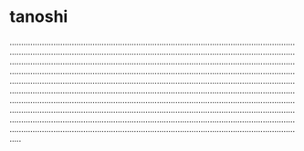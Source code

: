 # tanoshi
.............................................................................................................................................................................................................................................................................................................................................................................................................................................................................................................................................................................................................................................................................................................................................................................................................................................................................................................................................................................................................................................................................................................................................................................................................................................................................................